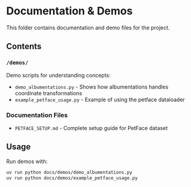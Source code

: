# Documentation & Demos

This folder contains documentation and demo files for the project.

## Contents

### `/demos/`
Demo scripts for understanding concepts:
- `demo_albumentations.py` - Shows how albumentations handles coordinate transformations
- `example_petface_usage.py` - Example of using the petface dataloader

### Documentation Files
- `PETFACE_SETUP.md` - Complete setup guide for PetFace dataset

## Usage

Run demos with:
```bash
uv run python docs/demos/demo_albumentations.py
uv run python docs/demos/example_petface_usage.py
```

